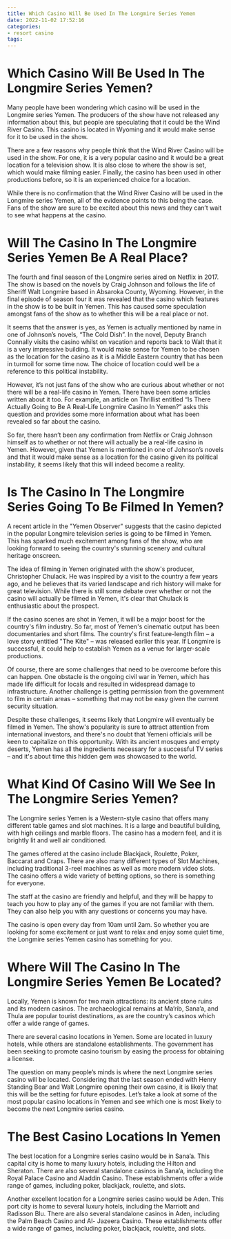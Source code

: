 ```yaml
---
title: Which Casino Will Be Used In The Longmire Series Yemen
date: 2022-11-02 17:52:16
categories:
- resort casino
tags:
---
```



#  Which Casino Will Be Used In The Longmire Series Yemen?

Many people have been wondering which casino will be used in the Longmire series Yemen. The producers of the show have not released any information about this, but people are speculating that it could be the Wind River Casino. This casino is located in Wyoming and it would make sense for it to be used in the show.

There are a few reasons why people think that the Wind River Casino will be used in the show. For one, it is a very popular casino and it would be a great location for a television show. It is also close to where the show is set, which would make filming easier. Finally, the casino has been used in other productions before, so it is an experienced choice for a location.

While there is no confirmation that the Wind River Casino will be used in the Longmire series Yemen, all of the evidence points to this being the case. Fans of the show are sure to be excited about this news and they can’t wait to see what happens at the casino.

#  Will The Casino In The Longmire Series Yemen Be A Real Place?

The fourth and final season of the Longmire series aired on Netflix in 2017. The show is based on the novels by Craig Johnson and follows the life of Sheriff Walt Longmire based in Absaroka County, Wyoming. However, in the final episode of season four it was revealed that the casino which features in the show is to be built in Yemen. This has caused some speculation amongst fans of the show as to whether this will be a real place or not.

It seems that the answer is yes, as Yemen is actually mentioned by name in one of Johnson’s novels, “The Cold Dish”. In the novel, Deputy Branch Connally visits the casino whilst on vacation and reports back to Walt that it is a very impressive building. It would make sense for Yemen to be chosen as the location for the casino as it is a Middle Eastern country that has been in turmoil for some time now. The choice of location could well be a reference to this political instability.

However, it’s not just fans of the show who are curious about whether or not there will be a real-life casino in Yemen. There have been some articles written about it too. For example, an article on Thrillist entitled “Is There Actually Going to Be A Real-Life Longmire Casino In Yemen?” asks this question and provides some more information about what has been revealed so far about the casino.

So far, there hasn’t been any confirmation from Netflix or Craig Johnson himself as to whether or not there will actually be a real-life casino in Yemen. However, given that Yemen is mentioned in one of Johnson’s novels and that it would make sense as a location for the casino given its political instability, it seems likely that this will indeed become a reality.

#  Is The Casino In The Longmire Series Going To Be Filmed In Yemen?

A recent article in the "Yemen Observer" suggests that the casino depicted in the popular Longmire television series is going to be filmed in Yemen. This has sparked much excitement among fans of the show, who are looking forward to seeing the country's stunning scenery and cultural heritage onscreen.

The idea of filming in Yemen originated with the show's producer, Christopher Chulack. He was inspired by a visit to the country a few years ago, and he believes that its varied landscape and rich history will make for great television. While there is still some debate over whether or not the casino will actually be filmed in Yemen, it's clear that Chulack is enthusiastic about the prospect.

If the casino scenes are shot in Yemen, it will be a major boost for the country's film industry. So far, most of Yemen's cinematic output has been documentaries and short films. The country's first feature-length film – a love story entitled "The Kite" – was released earlier this year. If Longmire is successful, it could help to establish Yemen as a venue for larger-scale productions.

Of course, there are some challenges that need to be overcome before this can happen. One obstacle is the ongoing civil war in Yemen, which has made life difficult for locals and resulted in widespread damage to infrastructure. Another challenge is getting permission from the government to film in certain areas – something that may not be easy given the current security situation.

Despite these challenges, it seems likely that Longmire will eventually be filmed in Yemen. The show's popularity is sure to attract attention from international investors, and there's no doubt that Yemeni officials will be keen to capitalize on this opportunity. With its ancient mosques and empty deserts, Yemen has all the ingredients necessary for a successful TV series – and it's about time this hidden gem was showcased to the world.

#  What Kind Of Casino Will We See In The Longmire Series Yemen? 

The Longmire series Yemen is a Western-style casino that offers many different table games and slot machines. It is a large and beautiful building, with high ceilings and marble floors. The casino has a modern feel, and it is brightly lit and well air conditioned.

The games offered at the casino include Blackjack, Roulette, Poker, Baccarat and Craps. There are also many different types of Slot Machines, including traditional 3-reel machines as well as more modern video slots. The casino offers a wide variety of betting options, so there is something for everyone.

The staff at the casino are friendly and helpful, and they will be happy to teach you how to play any of the games if you are not familiar with them. They can also help you with any questions or concerns you may have.

The casino is open every day from 10am until 2am. So whether you are looking for some excitement or just want to relax and enjoy some quiet time, the Longmire series Yemen casino has something for you.

#  Where Will The Casino In The Longmire Series Yemen Be Located?

Locally, Yemen is known for two main attractions: its ancient stone ruins and its modern casinos. The archaeological remains at Ma’rib, Sana’a, and Thula are popular tourist destinations, as are the country’s casinos which offer a wide range of games.

There are several casino locations in Yemen. Some are located in luxury hotels, while others are standalone establishments. The government has been seeking to promote casino tourism by easing the process for obtaining a license.

The question on many people’s minds is where the next Longmire series casino will be located. Considering that the last season ended with Henry Standing Bear and Walt Longmire opening their own casino, it is likely that this will be the setting for future episodes. Let’s take a look at some of the most popular casino locations in Yemen and see which one is most likely to become the next Longmire series casino.

#   The Best Casino Locations In Yemen

The best location for a Longmire series casino would be in Sana’a. This capital city is home to many luxury hotels, including the Hilton and Sheraton. There are also several standalone casinos in Sana’a, including the Royal Palace Casino and Aladdin Casino. These establishments offer a wide range of games, including poker, blackjack, roulette, and slots.

Another excellent location for a Longmire series casino would be Aden. This port city is home to several luxury hotels, including the Marriott and Radisson Blu. There are also several standalone casinos in Aden, including the Palm Beach Casino and Al- Jazeera Casino. These establishments offer a wide range of games, including poker, blackjack, roulette, and slots.